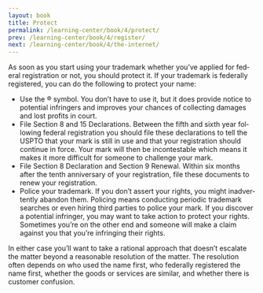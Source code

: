 ```yaml
---
layout: book
title: Protect
permalink: /learning-center/book/4/protect/
prev: /learning-center/book/4/register/
next: /learning-center/book/4/the-internet/
---
```


As soon as you start using your trade­mark whether you’ve applied for fed­eral reg­is­tra­tion or not, you should pro­tect it. If your trade­mark is fed­er­ally reg­is­tered, you can do the fol­low­ing to pro­tect your name:

<ul><li>Use the ® sym­bol. You don’t have to use it, but it does pro­vide notice to poten­tial infringers and improves your chances of col­lect­ing dam­ages and lost prof­its in court.</li>
<li>File Sec­tion 8 and 15 Dec­la­ra­tions. Between the fifth and sixth year fol­low­ing fed­eral reg­is­tra­tion you should file these dec­la­ra­tions to tell the USPTO that your mark is still in use and that your reg­is­tra­tion should con­tinue in force. Your mark will then be incon­testable which means it makes it more dif­fi­cult for some­one to chal­lenge your mark.</li>
<li>File Sec­tion 8 Dec­la­ra­tion and Sec­tion 9 Renewal. Within six months after the tenth anniver­sary of your reg­is­tra­tion, file these doc­u­ments to renew your registration.</li>
<li>Police your trade­mark. If you don’t assert your rights, you might inad­ver­tently aban­don them. Polic­ing means con­duct­ing peri­odic trade­mark searches or even hir­ing third par­ties to police your mark. If you dis­cover a poten­tial infringer, you may want to take action to pro­tect your rights. Some­times you’re on the other end and some­one will make a claim against you that you’re infring­ing their rights.</li></ul>

In either case you’ll want to take a ratio­nal approach that doesn’t esca­late the mat­ter beyond a rea­son­able res­o­lu­tion of the mat­ter. The res­o­lu­tion often depends on who used the name first, who fed­er­ally reg­is­tered the name first, whether the goods or ser­vices are sim­i­lar, and whether there is customer confusion.